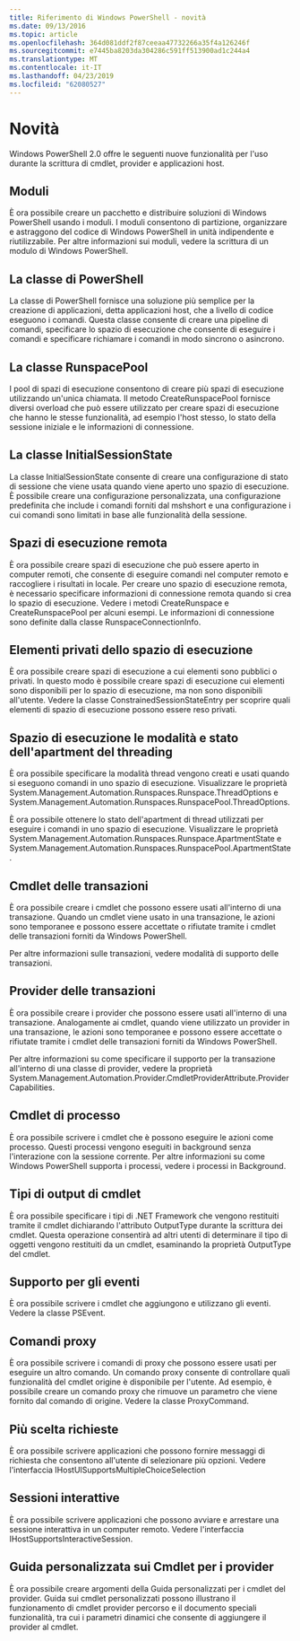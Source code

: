 ```yaml
---
title: Riferimento di Windows PowerShell - novità
ms.date: 09/13/2016
ms.topic: article
ms.openlocfilehash: 364d081ddf2f87ceeaa47732266a35f4a126246f
ms.sourcegitcommit: e7445ba8203da304286c591ff513900ad1c244a4
ms.translationtype: MT
ms.contentlocale: it-IT
ms.lasthandoff: 04/23/2019
ms.locfileid: "62080527"
---
```

# <a name="whats-new"></a>Novità

Windows PowerShell 2.0 offre le seguenti nuove funzionalità per l'uso durante la scrittura di cmdlet, provider e applicazioni host.

## <a name="modules"></a>Moduli

È ora possibile creare un pacchetto e distribuire soluzioni di Windows PowerShell usando i moduli. I moduli consentono di partizione, organizzare e astraggono del codice di Windows PowerShell in unità indipendente e riutilizzabile. Per altre informazioni sui moduli, vedere la scrittura di un modulo di Windows PowerShell.

## <a name="the-powershell-class"></a>La classe di PowerShell

La classe di PowerShell fornisce una soluzione più semplice per la creazione di applicazioni, detta applicazioni host, che a livello di codice eseguono i comandi. Questa classe consente di creare una pipeline di comandi, specificare lo spazio di esecuzione che consente di eseguire i comandi e specificare richiamare i comandi in modo sincrono o asincrono.

## <a name="the-runspacepool-class"></a>La classe RunspacePool

I pool di spazi di esecuzione consentono di creare più spazi di esecuzione utilizzando un'unica chiamata. Il metodo CreateRunspacePool fornisce diversi overload che può essere utilizzato per creare spazi di esecuzione che hanno le stesse funzionalità, ad esempio l'host stesso, lo stato della sessione iniziale e le informazioni di connessione.

## <a name="the-initialsessionstate-class"></a>La classe InitialSessionState

La classe InitialSessionState consente di creare una configurazione di stato di sessione che viene usata quando viene aperto uno spazio di esecuzione. È possibile creare una configurazione personalizzata, una configurazione predefinita che include i comandi forniti dal mshshort e una configurazione i cui comandi sono limitati in base alle funzionalità della sessione.

## <a name="remote-runspaces"></a>Spazi di esecuzione remota

È ora possibile creare spazi di esecuzione che può essere aperto in computer remoti, che consente di eseguire comandi nel computer remoto e raccogliere i risultati in locale. Per creare uno spazio di esecuzione remota, è necessario specificare informazioni di connessione remota quando si crea lo spazio di esecuzione. Vedere i metodi CreateRunspace e CreateRunspacePool per alcuni esempi. Le informazioni di connessione sono definite dalla classe RunspaceConnectionInfo.

## <a name="private-runspace-elements"></a>Elementi privati dello spazio di esecuzione

È ora possibile creare spazi di esecuzione a cui elementi sono pubblici o privati. In questo modo è possibile creare spazi di esecuzione cui elementi sono disponibili per lo spazio di esecuzione, ma non sono disponibili all'utente. Vedere la classe ConstrainedSessionStateEntry per scoprire quali elementi di spazio di esecuzione possono essere reso privati.

## <a name="runspace-threading-modes-and-apartment-state"></a>Spazio di esecuzione le modalità e stato dell'apartment del threading

È ora possibile specificare la modalità thread vengono creati e usati quando si eseguono comandi in uno spazio di esecuzione. Visualizzare le proprietà System.Management.Automation.Runspaces.Runspace.ThreadOptions e System.Management.Automation.Runspaces.RunspacePool.ThreadOptions.

È ora possibile ottenere lo stato dell'apartment di thread utilizzati per eseguire i comandi in uno spazio di esecuzione. Visualizzare le proprietà System.Management.Automation.Runspaces.Runspace.ApartmentState e System.Management.Automation.Runspaces.RunspacePool.ApartmentState.

## <a name="transaction-cmdlets"></a>Cmdlet delle transazioni

È ora possibile creare i cmdlet che possono essere usati all'interno di una transazione. Quando un cmdlet viene usato in una transazione, le azioni sono temporanee e possono essere accettate o rifiutate tramite i cmdlet delle transazioni forniti da Windows PowerShell.

Per altre informazioni sulle transazioni, vedere modalità di supporto delle transazioni.

## <a name="transaction-provider"></a>Provider delle transazioni

È ora possibile creare i provider che possono essere usati all'interno di una transazione. Analogamente ai cmdlet, quando viene utilizzato un provider in una transazione, le azioni sono temporanee e possono essere accettate o rifiutate tramite i cmdlet delle transazioni forniti da Windows PowerShell.

Per altre informazioni su come specificare il supporto per la transazione all'interno di una classe di provider, vedere la proprietà System.Management.Automation.Provider.CmdletProviderAttribute.ProviderCapabilities.

## <a name="job-cmdlets"></a>Cmdlet di processo

È ora possibile scrivere i cmdlet che è possono eseguire le azioni come processo. Questi processi vengono eseguiti in background senza l'interazione con la sessione corrente. Per altre informazioni su come Windows PowerShell supporta i processi, vedere i processi in Background.

## <a name="cmdlet-output-types"></a>Tipi di output di cmdlet

È ora possibile specificare i tipi di .NET Framework che vengono restituiti tramite il cmdlet dichiarando l'attributo OutputType durante la scrittura dei cmdlet. Questa operazione consentirà ad altri utenti di determinare il tipo di oggetti vengono restituiti da un cmdlet, esaminando la proprietà OutputType del cmdlet.

## <a name="event-support"></a>Supporto per gli eventi

È ora possibile scrivere i cmdlet che aggiungono e utilizzano gli eventi. Vedere la classe PSEvent.

## <a name="proxy-commands"></a>Comandi proxy

È ora possibile scrivere i comandi di proxy che possono essere usati per eseguire un altro comando. Un comando proxy consente di controllare quali funzionalità del cmdlet origine è disponibile per l'utente. Ad esempio, è possibile creare un comando proxy che rimuove un parametro che viene fornito dal comando di origine. Vedere la classe ProxyCommand.

## <a name="multiple-choice-prompts"></a>Più scelta richieste

È ora possibile scrivere applicazioni che possono fornire messaggi di richiesta che consentono all'utente di selezionare più opzioni. Vedere l'interfaccia IHostUISupportsMultipleChoiceSelection

## <a name="interactive-sessions"></a>Sessioni interattive

È ora possibile scrivere applicazioni che possono avviare e arrestare una sessione interattiva in un computer remoto.
Vedere l'interfaccia IHostSupportsInteractiveSession.

## <a name="custom-cmdlet-help-for-providers"></a>Guida personalizzata sui Cmdlet per i provider

È ora possibile creare argomenti della Guida personalizzati per i cmdlet del provider. Guida sui cmdlet personalizzati possono illustrano il funzionamento di cmdlet provider percorso e il documento speciali funzionalità, tra cui i parametri dinamici che consente di aggiungere il provider al cmdlet.
